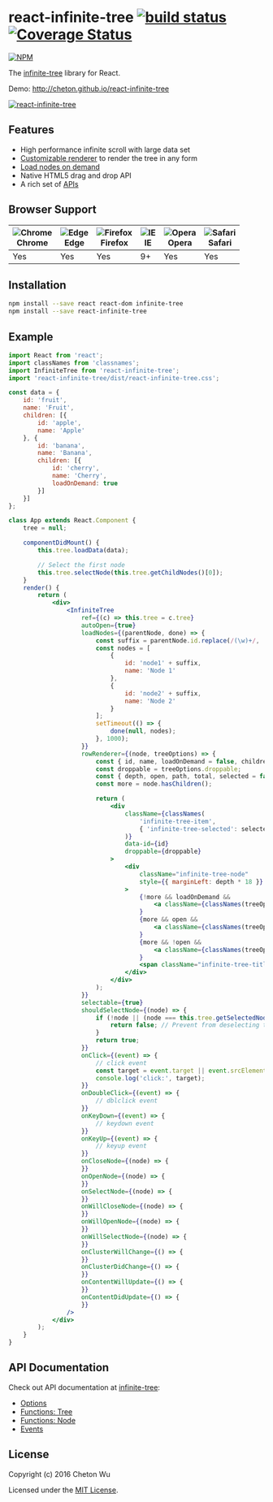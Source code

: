 # react-infinite-tree [![build status](https://travis-ci.org/cheton/react-infinite-tree.svg?branch=master)](https://travis-ci.org/cheton/react-infinite-tree) [![Coverage Status](https://coveralls.io/repos/github/cheton/react-infinite-tree/badge.svg?branch=master)](https://coveralls.io/github/cheton/react-infinite-tree?branch=master)

[![NPM](https://nodei.co/npm/react-infinite-tree.png?downloads=true&stars=true)](https://www.npmjs.com/package/react-infinite-tree)

The [infinite-tree](https://github.com/cheton/infinite-tree) library for React.

Demo: http://cheton.github.io/react-infinite-tree

[![react-infinite-tree](https://raw.githubusercontent.com/cheton/react-infinite-tree/master/media/react-infinite-tree.gif)](http://cheton.github.io/react-infinite-tree)

## Features
* High performance infinite scroll with large data set
* [Customizable renderer](https://github.com/cheton/infinite-tree/wiki/Options#rowrenderer) to render the tree in any form
* [Load nodes on demand](https://github.com/cheton/infinite-tree/wiki/Options#loadnodes)
* Native HTML5 drag and drop API
* A rich set of [APIs](https://github.com/cheton/infinite-tree#api-documentation)

## Browser Support
![Chrome](https://github.com/alrra/browser-logos/raw/master/src/chrome/chrome_48x48.png)<br>Chrome | ![Edge](https://github.com/alrra/browser-logos/raw/master/src/edge/edge_48x48.png)<br>Edge | ![Firefox](https://github.com/alrra/browser-logos/raw/master/src/firefox/firefox_48x48.png)<br>Firefox | ![IE](https://github.com/alrra/browser-logos/raw/master/src/archive/internet-explorer_9-11/internet-explorer_9-11_48x48.png)<br>IE | ![Opera](https://github.com/alrra/browser-logos/raw/master/src/opera/opera_48x48.png)<br>Opera | ![Safari](https://github.com/alrra/browser-logos/raw/master/src/safari/safari_48x48.png)<br>Safari
--- | --- | --- | --- | --- | --- |
 Yes | Yes | Yes| 9+ | Yes | Yes | 

## Installation
```bash
npm install --save react react-dom infinite-tree
npm install --save react-infinite-tree
```

## Example
```jsx
import React from 'react';
import classNames from 'classnames';
import InfiniteTree from 'react-infinite-tree';
import 'react-infinite-tree/dist/react-infinite-tree.css';

const data = {
    id: 'fruit',
    name: 'Fruit',
    children: [{
        id: 'apple',
        name: 'Apple'
    }, {
        id: 'banana',
        name: 'Banana',
        children: [{
            id: 'cherry',
            name: 'Cherry',
            loadOnDemand: true
        }]
    }]
};

class App extends React.Component {
    tree = null;

    componentDidMount() {
        this.tree.loadData(data);

        // Select the first node
        this.tree.selectNode(this.tree.getChildNodes()[0]);
    }
    render() {
        return (
            <div>
                <InfiniteTree
                    ref={(c) => this.tree = c.tree}
                    autoOpen={true}
                    loadNodes={(parentNode, done) => {
                        const suffix = parentNode.id.replace(/(\w)+/, '');
                        const nodes = [
                            {
                                id: 'node1' + suffix,
                                name: 'Node 1'
                            },
                            {
                                id: 'node2' + suffix,
                                name: 'Node 2'
                            }
                        ];
                        setTimeout(() => {
                            done(null, nodes);
                        }, 1000);
                    }}
                    rowRenderer={(node, treeOptions) => {
                        const { id, name, loadOnDemand = false, children, state, props = {} } = node;
                        const droppable = treeOptions.droppable;
                        const { depth, open, path, total, selected = false } = state;
                        const more = node.hasChildren();

                        return (
                            <div
                                className={classNames(
                                    'infinite-tree-item',
                                    { 'infinite-tree-selected': selected }
                                )}
                                data-id={id}
                                droppable={droppable}
                            >
                                <div
                                    className="infinite-tree-node"
                                    style={{ marginLeft: depth * 18 }}
                                >
                                    {!more && loadOnDemand &&
                                        <a className={classNames(treeOptions.togglerClass, 'infinite-tree-closed')}>►</a>
                                    }
                                    {more && open &&
                                        <a className={classNames(treeOptions.togglerClass)}>▼</a>
                                    }
                                    {more && !open &&
                                        <a className={classNames(treeOptions.togglerClass, 'infinite-tree-closed')}>►</a>
                                    }
                                    <span className="infinite-tree-title">{name}</span>
                                </div>
                            </div>
                        );
                    }}
                    selectable={true}
                    shouldSelectNode={(node) => {
                        if (!node || (node === this.tree.getSelectedNode())) {
                            return false; // Prevent from deselecting the current node
                        }
                        return true;
                    }}
                    onClick={(event) => {
                        // click event
                        const target = event.target || event.srcElement; // IE8
                        console.log('click:', target);
                    }}
                    onDoubleClick={(event) => {
                        // dblclick event
                    }}
                    onKeyDown={(event) => {
                        // keydown event
                    }}
                    onKeyUp={(event) => {
                        // keyup event
                    }}
                    onCloseNode={(node) => {
                    }}
                    onOpenNode={(node) => {
                    }}
                    onSelectNode={(node) => {
                    }}
                    onWillCloseNode={(node) => {
                    }}
                    onWillOpenNode={(node) => {
                    }}
                    onWillSelectNode={(node) => {
                    }}
                    onClusterWillChange={() => {
                    }}
                    onClusterDidChange={() => {
                    }}
                    onContentWillUpdate={() => {
                    }}
                    onContentDidUpdate={() => {
                    }}
                />
            </div>
        );
    }
}
```

## API Documentation

Check out API documentation at [infinite-tree](https://github.com/cheton/infinite-tree/wiki):

* [Options](https://github.com/cheton/react-infinite-tree/wiki/Options)
* [Functions: Tree](https://github.com/cheton/react-infinite-tree/wiki/Functions:-Tree)
* [Functions: Node](https://github.com/cheton/react-infinite-tree/wiki/Functions:-Node)
* [Events](https://github.com/cheton/react-infinite-tree/wiki/Events)

## License

Copyright (c) 2016 Cheton Wu

Licensed under the [MIT License](LICENSE).
